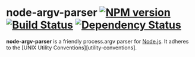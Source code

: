 # node-argv-parser [![NPM version][npm-image]][npm-url] [![Build Status][travis-image]][travis-url] [![Dependency Status][depstat-image]][depstat-url]

**node-argv-parser** is a friendly process.argv parser for [Node.js][nodejs]. It
adheres to the [UNIX Utility Conventions][utility-conventions].

[npm-url]: https://npmjs.org/package/node-argv-parser
[npm-image]: https://badge.fury.io/js/node-argv-parser
[travis-url]: http://travis-ci.org/justinfreitag/node-argv-parser
[travis-image]: https://travis-ci.org/justinfreitag/node-argv-parser.png?branch=master
[depstat-url]: https://david-dm.org/justinfreitag/node-argv-parser
[depstat-image]: https://david-dm.org/justinfreitag/node-argv-parser.png
[nodejs]: http://nodejs.org
[utlity-conventions]: http://pubs.opengroup.org/onlinepubs/7908799/xbd/utilconv.html

